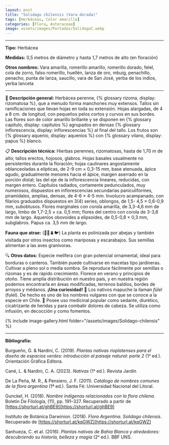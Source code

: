 ```yaml
---
layout: post
title: "Solidago chilensis (Vara dorada)"
tags: [Herbáceas, Color amarillo]
categories: [Flora, Asteraceae]
image: assets/images/Portadas/SolidagoC.webp
---
```


***

**Tipo:** Herbácea

**Medidas:** 0,5 metros de diámetro y hasta 1,7 metros de alto (en floración)

**Otros nombres:** Vara amarilla, romerillo amarillo, romerillo dorado, felel, cola de zorro, falso romerillo, huellén, lanza de oro, mbuig, penachillo, penacho, punta de lanza, saucillo, vara de San José, yerba de los indios, yerba lanceta

***

🌱 **Descripción general:** Herbácea perenne, {% glossary rizoma, display: rizomatosa %}, que a menudo forma manchones muy extensos. Tallos sin ramificaciones que llevan hojas en toda su extensión. Hojas alargadas, de 4 a 8 cm. de longitud, con pequeños pelos cortos y curvos en sus bordes. Las flores son de color amarillo brillante y se disponen en {% glossary capitulo, display: capítulos %} agrupados en densas {% glossary inflorescencia, display: inflorescencias %} al final del tallo. Los frutos son {% glossary aquenio, display: aquenios %} con {% glossary vilano, display: papus %} blanco.

📋 **Descripción técnica:** Hierbas perennes, rizomatosas, hasta de 1,70 m de alto; tallos erectos, hojosos, glabros. Hojas basales usualmente no persistentes durante la floración; hojas caulinares angostamente oblanceoladas a elípticas, de 2-9 cm × 0,3-15 mm, base atenuada, ápice agudo, gradualmente menores hacia el ápice, margen aserrado en la porción distal; las del eje de la inflorescencia lineares, reducidas, con margen entero. Capítulos radiados, cortamente pedunculados, muy numerosos, dispuestos en inflorescencias secundarias paniculiformes, piramidales, amplias, densas, de 4-6 × 4-5 mm. Involucro acampanado, con filarios graduados dispuestos en 3(4) series, oblongos, de 1,5- 4,5 × 0,6-0,9 mm, subobtusos. Flores marginales con corola amarilla, de 3,3-4,6 mm de largo, limbo de 1,7-2,5 × ca. 0,5 mm; flores del centro con corola de 3-3,8 mm de largo. Aquenios obovoides a elipsoides, de 0,5-0,8 × 0,3 mm, subglabros. Papus ca. 3,5 mm de largo.

**Fauna que atrae:** (🦋🐝🪲🐦) La planta es polinizada por abejas y también visitada por otros insectos como mariposas y escarabajos. Sus semillas alimentan a las aves granívoras.

🔍 **Otros datos:** Especie melífera con gran potencial ornamental, ideal para borduras o canteros. También puede cultivarse en macetas tipo jardineras. Cultivar a pleno sol o media sombra. Se reproduce fácilmente por semillas o rizomas y es de rápido crecimiento. Florece en verano y principios de otoño. Tiene amplia distribución en nuestro país, y en nuestra región podemos encontrarla en áreas modificadas, terrenos baldíos, bordes de arroyos y médanos.
**¡Una curiosidad!** 👀 Los nativos mapuche la llaman *fülel* (fulel). De hecho es uno de los nombres vulgares con que se conoce a la especie en Chile.
👀 Posee uso medicinal popular como sedante, diurético, cicatrizante de heridas y para combatir dolores de cabeza. Se utiliza como infusión, en decocción y como fomentos.

 {% include image-gallery.html folder="/assets/images/Solidago-chilensis" %}

***

**Bibliografía:**

Burgueño, G. & Nardini, C. (2019). *Plantas nativas rioplatenses para el diseño de espacios verdes: introducción al paisaje natural: parte 2* (1ᵃ ed.). Orientación Gráfica Editora.

Cané, L. & Nardini, C. A. (2023). *Nativas* (1ᵃ ed.). Revista Jardín

De La Peña, M. R., & Pensiero, J. F. (2011). *Catálogo de nombres comunes de la flora argentina* (1ª ed.). Santa Fé: Universidad Nacional del Litoral.

Gunckel, H. (2018). *Nombre indígenas relacionados con la flora chilena.* Boletín De Filología, (11), pp. 191–327. Recuperado a partir de 
[https://shorturl.at/ghBE9](https://shorturl.at/ghBE9)

Instituto de Botánica Darwinion. (2018). *Flora Argentina. Solidago chilensis*. Recuperado de 
[https://shorturl.at/kqGWZ](https://shorturl.at/kqGWZ)

Sanhueza, C. et al. (2016). *Plantas nativas de Bahía Blanca y alrededores: descubriendo su historia, belleza y magia* (2ᵃ ed.). BBF UNS.
